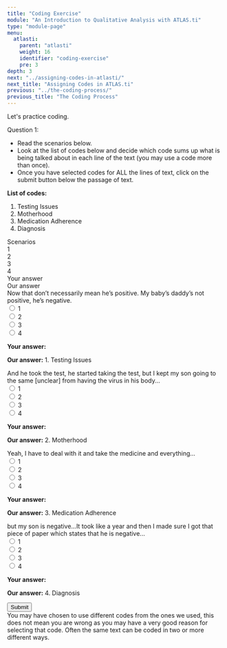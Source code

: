 ```yaml
---
title: "Coding Exercise"
module: "An Introduction to Qualitative Analysis with ATLAS.ti"
type: "module-page"
menu:
  atlasti:
    parent: "atlasti"
    weight: 16
    identifier: "coding-exercise"
    pre: 3
depth: 3
next: "../assigning-codes-in-atlasti/"
next_title: "Assigning Codes in ATLAS.ti"
previous: "../the-coding-process/"
previous_title: "The Coding Process"
---
```


Let's practice coding.

<div class="atlasti"><form method="post" action=".">
<div class="cases">
<div class="casetitle">
    Question 1:
</div><!-- /.casetitle -->
<div class="casecontent">
<div class="casequestion answer-value">
    <ul>
    <li>Read the scenarios below.</li>
    <li> Look at the list of codes below and decide which code sums up what is being talked about in each line of the text (you may use a code more than once).</li>
    <li>Once you have selected codes for ALL the lines of text, click on the submit button below the passage of text.</li>
    </ul>
    <p><b>List of codes:</b></p>
    <ol class="custom-counter">
    <li>Testing Issues</li>
    <li>Motherhood</li>
    <li>Medication Adherence</li>
    <li>Diagnosis</li>
    </ol>
    <div class="row matching-quiz mt-3" aria-hidden="true">
        <div class="col-12 col-md-8 matching-q-header">
        Scenarios
        </div>
        <div class="col-md-4 d-none d-md-block">
            <div class="row option-labels">
                <div class="col option-label selections">
                    <span>1</span>
                </div>
                <div class="col option-label selections">
                    <span>2</span>
                </div>
                <div class="col option-label selections">
                    <span>3</span>
                </div>
                <div class="col option-label selections">
                    <span>4</span>
                </div>
                 <div class="col-6 option-label user-selection">
                    <span>Your answer</span>
                </div>
                 <div class="col-6 option-label phtc-selection">
                    <span>Our answer</span>
                </div>
           </div>
        </div>
    </div>
    <div class="row matching-quiz" aria-label="Scenario 1">
        <div class="col-12 col-md-8 matching-q">
        Now that don’t necessarily mean he’s positive. My baby’s daddy’s not positive, he’s negative.
        </div>
        <div class="col-12 col-md-4">
            <div class="row option-buttons">
                <div class="col option-button selections">
                    <div class="md-radio">
                    <input name="coding-question-01" id="coding-question-011" type="radio" value="1. Testing Issues" aria-label="1. Testing Issues">
                    <label for="coding-question-011"><span aria-hidden="true">1</span></label>
                    </div>
                </div>
                <div class="col option-button selections">
                    <div class="md-radio">
                    <input name="coding-question-01" id="coding-question-012" type="radio" value="2. Motherhood" aria-label="2. Motherhood">
                    <label for="coding-question-012"><span aria-hidden="true">2</span></label>
                    </div>
                </div>
                <div class="col option-button selections">
                    <div class="md-radio">
                    <input name="coding-question-01" id="coding-question-013" type="radio" value="3. Medication Adherence" aria-label="3. Medication Adherence">
                    <label for="coding-question-013"><span aria-hidden="true">3</span></label>
                    </div>
                </div>
                <div class="col option-button selections">
                    <div class="md-radio">
                    <input name="coding-question-01" id="coding-question-014" type="radio" value="4. Diagnosis" aria-label="4. Diagnosis">
                    <label for="coding-question-014"><span aria-hidden="true">4</span></label>
                    </div>
                </div>
                 <div class="col-6 option-button user-selection" aria-label="Your answer">
                    <p>
                    <span class="answer-prompt" aria-hidden="true"><b>Your answer:</b></span>
                    </p>
                </div>
                 <div class="col-6 option-button phtc-selection" aria-label="Our answer">
                    <p>
                    <span class="answer-prompt" aria-hidden="true"><b>Our answer:</b></span>
                    <span>1. Testing Issues</span>
                    </p>
                </div>
            </div>
        </div>
    </div>
    <div class="row matching-quiz" aria-label="Scenario 2">
        <div class="col-12 col-md-8 matching-q">
        And he took the test, he started taking  the test, but I kept my son
going to the same [unclear] from having the virus in his body...
        </div>
        <div class="col-12 col-md-4">
            <div class="row option-buttons">
                <div class="col option-button selections">
                    <div class="md-radio">
                    <input name="coding-question-02" id="coding-question-021" type="radio" value="1. Testing Issues" aria-label="1. Testing Issues">
                    <label for="coding-question-021"><span aria-hidden="true">1</span></label>
                    </div>
                </div>
                <div class="col option-button selections">
                    <div class="md-radio">
                    <input name="coding-question-02" id="coding-question-022" type="radio" value="2. Motherhood" aria-label="2. Motherhood">
                    <label for="coding-question-022"><span aria-hidden="true">2</span></label>
                    </div>
                </div>
                <div class="col option-button selections">
                    <div class="md-radio">
                    <input name="coding-question-02" id="coding-question-023" type="radio" value="3. Medication Adherence" aria-label="3. Medication Adherence">
                    <label for="coding-question-023"><span aria-hidden="true">3</span></label>
                    </div>
                </div>
                <div class="col option-button selections">
                    <div class="md-radio">
                    <input name="coding-question-02" id="coding-question-024" type="radio" value="4. Diagnosis" aria-label="4. Diagnosis">
                    <label for="coding-question-024"><span aria-hidden="true">4</span></label>
                    </div>
                </div>
                 <div class="col-6 option-button user-selection" aria-label="Your answer">
                    <p>
                    <span class="answer-prompt"><b>Your answer:</b></span>
                    </p>
                </div>
                 <div class="col-6 option-button phtc-selection" aria-label="Our answer">
                    <p>
                    <span class="answer-prompt"><b>Our answer:</b></span>
                    <span>2. Motherhood</span>
                    </p>
                </div>
            </div>
        </div>
    </div>
    <div class="row matching-quiz" aria-label="Scenario 3">
        <div class="col-12 col-md-8 matching-q">
        Yeah, I have to deal with it and take the medicine and everything...
        </div>
        <div class="col-12 col-md-4">
            <div class="row option-buttons">
                <div class="col option-button selections">
                    <div class="md-radio">
                    <input name="coding-question-03" id="coding-question-031" type="radio" value="1. Testing Issues" aria-label="1. Testing Issues">
                    <label for="coding-question-031"><span aria-hidden="true">1</span></label>
                    </div>
                </div>
                <div class="col option-button selections">
                    <div class="md-radio">
                    <input name="coding-question-03" id="coding-question-032" type="radio" value="2. Motherhood" aria-label="2. Motherhood">
                    <label for="coding-question-032"><span aria-hidden="true">2</span></label>
                    </div>
                </div>
                <div class="col option-button selections">
                    <div class="md-radio">
                    <input name="coding-question-03" id="coding-question-033" type="radio" value="3. Medication Adherence" aria-label="3. Medication Adherence">
                    <label for="coding-question-033"><span aria-hidden="true">3</span></label>
                    </div>
                </div>
                <div class="col option-button selections">
                    <div class="md-radio">
                    <input name="coding-question-03" id="coding-question-034" type="radio" value="4. Diagnosis" aria-label="4. Diagnosis">
                    <label for="coding-question-034"><span aria-hidden="true">4</span></label>
                    </div>
                </div>
                 <div class="col-6 option-button user-selection" aria-label="Your answer">
                    <p>
                    <span class="answer-prompt"><b>Your answer:</b></span>
                    </p>
                </div>
                 <div class="col-6 option-button phtc-selection" aria-label="Our answer">
                    <p>
                    <span class="answer-prompt"><b>Our answer:</b></span>
                    <span>3. Medication Adherence</span>
                    </p>
                </div>
            </div>
        </div>
    </div>
    <div class="row matching-quiz" aria-label="Scenario 4">
        <div class="col-12 col-md-8 matching-q">
        but my son is negative...It took like a year and then I made sure I
got that piece of paper which states that he is negative...
        </div>
        <div class="col-12 col-md-4">
            <div class="row option-buttons">
                <div class="col option-button selections">
                    <div class="md-radio">
                    <input name="coding-question-04" id="coding-question-041" type="radio" value="1. Testing Issues" aria-label="1. Testing Issues">
                    <label for="coding-question-041"><span aria-hidden="true">1</span></label>
                    </div>
                </div>
                <div class="col option-button selections">
                    <div class="md-radio">
                    <input name="coding-question-04" id="coding-question-042" type="radio" value="2. Motherhood" aria-label="2. Motherhood">
                    <label for="coding-question-042"><span aria-hidden="true">2</span></label>
                    </div>
                </div>
                <div class="col option-button selections">
                    <div class="md-radio">
                    <input name="coding-question-04" id="coding-question-043" type="radio" value="3. Medication Adherence" aria-label="3. Medication Adherence">
                    <label for="coding-question-043"><span aria-hidden="true">3</span></label>
                    </div>
                </div>
                <div class="col option-button selections">
                    <div class="md-radio">
                    <input name="coding-question-04" id="coding-question-044" type="radio" value="4. Diagnosis" aria-label="4. Diagnosis">
                    <label for="coding-question-044"><span aria-hidden="true">4</span></label>
                    </div>
                </div>
                 <div class="col-6 option-button user-selection" aria-label="Your answer">
                    <p>
                    <span class="answer-prompt"><b>Your answer:</b></span>
                    </p>
                </div>
                 <div class="col-6 option-button phtc-selection" aria-label="Our answer">
                    <p>
                    <span class="answer-prompt"><b>Our answer:</b></span>
                    <span>4. Diagnosis</span>
                    </p>
                </div>
            </div>
        </div>
    </div>
</div><!-- /.casequestion -->
<div class="casesanswerdisplay">
<input class="btn btn-info btn-submit-coding-exercise" type="submit" value="Submit" />
</div>
<div class="answer-container">
You may have chosen to use different codes from the ones we used, this does not mean you are wrong as you may have a very good reason for selecting that code. Often the same text can be coded in two or more different ways.
</div>
</div><!-- /.casecontent -->
</div><!-- /.cases -->



<div class="casesanswerdisplay question_response">
</div>

</form></div>